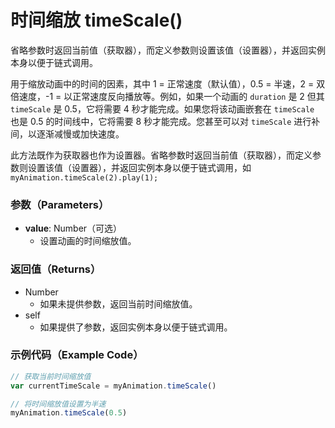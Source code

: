 # 时间缩放 timeScale()

省略参数时返回当前值（获取器），而定义参数则设置该值（设置器），并返回实例本身以便于链式调用。

用于缩放动画中的时间的因素，其中 1 = 正常速度（默认值），0.5 = 半速，2 = 双倍速度，-1 = 以正常速度反向播放等。例如，如果一个动画的 `duration` 是 2 但其 `timeScale` 是 0.5，它将需要 4 秒才能完成。如果您将该动画嵌套在 `timeScale` 也是 0.5 的时间线中，它将需要 8 秒才能完成。您甚至可以对 `timeScale` 进行补间，以逐渐减慢或加快速度。

此方法既作为获取器也作为设置器。省略参数时返回当前值（获取器），而定义参数则设置该值（设置器），并返回实例本身以便于链式调用，如 `myAnimation.timeScale(2).play(1);`

### 参数（Parameters）

- **value**: Number（可选）
  - 设置动画的时间缩放值。

### 返回值（Returns）

- Number
  - 如果未提供参数，返回当前时间缩放值。
- self
  - 如果提供了参数，返回实例本身以便于链式调用。

### 示例代码（Example Code）

```javascript
// 获取当前时间缩放值
var currentTimeScale = myAnimation.timeScale()

// 将时间缩放值设置为半速
myAnimation.timeScale(0.5)
```

